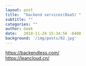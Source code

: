 ```yaml
---
layout: post
title:  "backend services(BaaS) "
subtitle: ""
categories: ""
author: Geek
date:   2018-11-28 15:34:56 -0400
background: '/img/posts/02.jpg'
---
```


https://backendless.com/
<br>
https://leancloud.cn/
